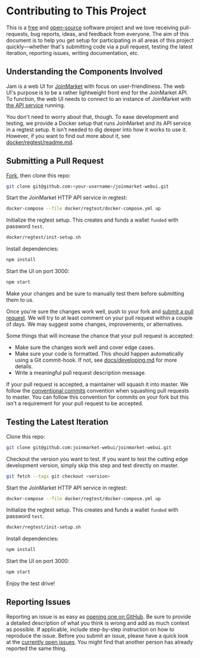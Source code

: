 # Contributing to This Project

This is a [free](https://www.gnu.org/licenses/license-list.html#Expat) and [open-source](https://opensource.org/licenses/MIT) software project and we love receiving pull-requests, bug reports, ideas, and feedback from everyone.
The aim of this document is to help you get setup for participating in all areas of this project quickly—whether that's submitting code via a pull request, testing the latest iteration, reporting issues, writing documentation, etc.

## Understanding the Components Involved

Jam is a web UI for [JoinMarket](https://github.com/JoinMarket-Org/joinmarket-clientserver/) with focus on user-friendliness.
The web UI's purpose is to be a rather lightweight front end for the JoinMarket API.
To function, the web UI needs to connect to an instance of JoinMarket with [the API service](https://github.com/JoinMarket-Org/joinmarket-clientserver/blob/master/docs/JSON-RPC-API-using-jmwalletd.md) running.

You don't need to worry about that, though.
To ease development and testing, we provide a Docker setup that runs JoinMarket and its API service in a regtest setup.
It isn't needed to dig deeper into how it works to use it.
However, if you want to find out more about it, see [docker/regtest/readme.md](docker/regtest/readme.md).

## Submitting a Pull Request

[Fork](https://github.com/joinmarket-webui/joinmarket-webui/fork), then clone this repo:

```sh
git clone git@github.com:<your-username>/joinmarket-webui.git
```

Start the JoinMarket HTTP API service in regtest:

```sh
docker-compose --file docker/regtest/docker-compose.yml up
```

Initialize the regtest setup. This creates and funds a wallet `funded` with password `test`.

```sh
docker/regtest/init-setup.sh
```

Install dependencies:

```sh
npm install
```

Start the UI on port 3000:

```sh
npm start
```

Make your changes and be sure to manually test them before submitting them to us.

Once you're sure the changes work well, push to your fork and [submit a pull request](https://github.com/joinmarket-webui/joinmarket-webui/compare/).
We will try to at least comment on your pull request within a couple of days. We may suggest some changes, improvements, or alternatives.

Some things that will increase the chance that your pull request is accepted:

- Make sure the changes work well and cover edge cases.
- Make sure your code is formatted. This should happen automatically using a Git commit-hook. If not, see [docs/developing.md](docs/developing.md) for more details.
- Write a meaningful pull request description message.

If your pull request is accepted, a maintainer will squash it into master.
We follow the [conventional commits](https://www.conventionalcommits.org/en/v1.0.0/) convention when squashing pull requests to master.
You can follow this convention for commits on your fork but this isn't a requirement for your pull request to be accepted.

## Testing the Latest Iteration

Clone this repo:

```sh
git clone git@github.com:joinmarket-webui/joinmarket-webui.git
```

Checkout the version you want to test. If you want to test the cutting edge development version, simply skip this step and test directly on master.

```sh
git fetch --tags git checkout <version>
```

Start the JoinMarket HTTP API service in regtest:

```sh
docker-compose --file docker/regtest/docker-compose.yml up
```

Initialize the regtest setup. This creates and funds a wallet `funded` with password `test`.

```sh
docker/regtest/init-setup.sh
```

Install dependencies:

```sh
npm install
```

Start the UI on port 3000:

```sh
npm start
```

Enjoy the test drive!

## Reporting Issues

Reporting an issue is as easy as [opening one on GitHub](https://github.com/joinmarket-webui/joinmarket-webui/issues/new).
Be sure to provide a detailed description of what you think is wrong and add as much context as possible.
If applicable, include step-by-step instruction on how to reproduce the issue.
Before you submit an issue, please have a quick look at the [currently open issues](https://github.com/joinmarket-webui/joinmarket-webui/issues).
You might find that another person has already reported the same thing.
